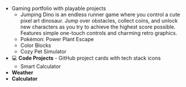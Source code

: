 - Gaming portfolio with playable projects
  - Jumping Dino is an endless runner game where you control a cute pixel art dinosaur. Jump over obstacles, collect coins, and unlock new characters as you try to achieve the highest score possible. Features simple one-touch controls and charming retro graphics.
  - Pokémon: Power Plant Escape
  - Color Blocks
  - Cozy Pet Simulator
- 💻 **Code Projects** - GitHub project cards with tech stack icons
  - Smart Calculator
- **Weather**
- **Calculator**


